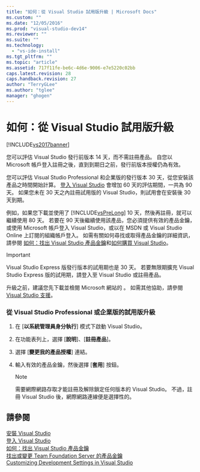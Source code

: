 ```yaml
---
title: "如何：從 Visual Studio 試用版升級 | Microsoft Docs"
ms.custom: ""
ms.date: "12/05/2016"
ms.prod: "visual-studio-dev14"
ms.reviewer: ""
ms.suite: ""
ms.technology: 
  - "vs-ide-install"
ms.tgt_pltfrm: ""
ms.topic: "article"
ms.assetid: 717f11fe-be6c-4d6e-9006-e7e5220c02bb
caps.latest.revision: 28
caps.handback.revision: 27
author: "TerryGLee"
ms.author: "tglee"
manager: "ghogen"
---
```

# 如何：從 Visual Studio 試用版升級
[!INCLUDE[vs2017banner](../code-quality/includes/vs2017banner.md)]

您可以評估 Visual Studio 發行前版本 14 天，而不需註冊產品。  自您以 Microsoft 帳戶登入註冊之後，直到到期日之前，發行前版本授權仍為有效。  
  
 您可以評估 Visual Studio Professional 和企業版的發行版本 30 天，從您安裝該產品之時間開始計算。  [登入 Visual Studio](../ide/signing-in-to-visual-studio.md) 會增加 60 天的評估期間，一共為 90 天。  如果您未在 30 天之內註冊試用版的 Visual Studio，則試用會在安裝後 30 天到期。  
  
 例如，如果您下載並使用了 [!INCLUDE[vsPreLong](../code-quality/includes/vsprelong_md.md)] 10 天，然後再註冊，就可以繼續使用 80 天。  若要在 90 天後繼續使用該產品，您必須提供有效的產品金鑰，或使用 Microsoft 帳戶登入 Visual Studio，或以在 MSDN 或 Visual Studio Online 上訂閱的組織帳戶登入。  如需有關如何尋找或取得產品金鑰的詳細資訊，請參閱 [如何：找出 Visual Studio 產品金鑰](../install/how-to-locate-the-visual-studio-product-key.md)和[如何購買 Visual Studio](http://www.visualstudio.com/products/how-to-buy-vs)。  
  
> [!IMPORTANT]
>  Visual Studio Express 版發行版本的試用期也是 30 天。  若要無限期擴充 Visual Studio Express 版的試用期，請登入至 Visual Studio 或註冊產品。  
  
 升級之前，建議您先下載並檢閱 Microsoft 網站的 。  如需其他協助，請參閱 [Visual Studio 支援](http://support.microsoft.com/ph/1117/en-us)。  
  
### 從 Visual Studio Professional 或企業版的試用版升級  
  
1.  在 \[**以系統管理員身分執行**\] 模式下啟動 Visual Studio。  
  
2.  在功能表列上，選擇 \[**說明**\]、\[**註冊產品**\]。  
  
3.  選擇 \[**變更我的產品授權**\] 連結。  
  
4.  輸入有效的產品金鑰，然後選擇 \[**套用**\] 按鈕。  
  
    > [!NOTE]
    >  需要網際網路存取才能註冊及解除鎖定任何版本的 Visual Studio。  不過，註冊 Visual Studio 後，網際網路連線便是選擇性的。  
  
## 請參閱  
 [安裝 Visual Studio](../Topic/Installing%20Visual%20Studio%202015.md)   
 [登入 Visual Studio](../ide/signing-in-to-visual-studio.md)   
 [如何：找出 Visual Studio 產品金鑰](../install/how-to-locate-the-visual-studio-product-key.md)   
 [找出或變更 Team Foundation Server 的產品金鑰](../Topic/Locate%20or%20Change%20the%20Product%20Key%20for%20Team%20Foundation%20Server.md)   
 [Customizing Development Settings in Visual Studio](http://msdn.microsoft.com/zh-tw/22c4debb-4e31-47a8-8f19-16f328d7dcd3)